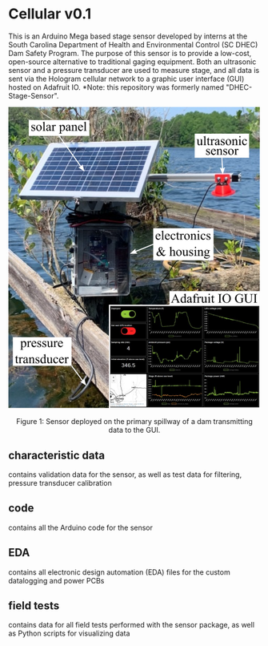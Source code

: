 # Cellular v0.1

This is an Arduino Mega based stage sensor developed by interns at the South Carolina Department of Health and Environmental Control (SC DHEC) Dam Safety Program. The purpose of this sensor is to provide a low-cost, open-source alternative to traditional gaging equipment. Both an ultrasonic sensor and a pressure transducer are used to measure stage, and all data is sent via the Hologram cellular network to a graphic user interface (GUI) hosted on Adafruit IO. *Note: this repository was formerly named "DHEC-Stage-Sensor".

<p align="center">
<img src="figures/gui_and_sensor.png" alt="drawing" width="600"/>
</p>
<p align="center">
Figure 1: Sensor deployed on the primary spillway of a dam transmitting data to the GUI.
</p>

## characteristic data
contains validation data for the sensor, as well as test data for filtering, pressure transducer calibration

## code
contains all the Arduino code for the sensor

## EDA
contains all electronic design automation (EDA) files for the custom datalogging and power PCBs

## field tests
contains data for all field tests performed with the sensor package, as well as Python scripts for visualizing data

